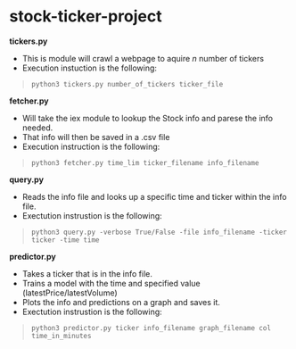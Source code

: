 # stock-ticker-project

**tickers.py**
* This is module will crawl a webpage to aquire *n* number of tickers
* Execution instuction is the following:
> ```python3 tickers.py number_of_tickers ticker_file```

**fetcher.py**
* Will take the iex module to lookup the Stock info and parese the info needed.
* That info will then be saved in a .csv file
* Execution instruction is the following:
> ```python3 fetcher.py time_lim ticker_filename info_filename```

**query.py**
* Reads the info file and looks up a specific time and ticker within the info file.
* Exectution instrustion is the following:
> ```python3 query.py -verbose True/False -file info_filename -ticker ticker -time time```

**predictor.py**
* Takes a ticker that is in the info file.
* Trains a model with the time and specified value (latestPrice/latestVolume)
* Plots the info and predictions on a graph and saves it.
* Exectution instrustion is the following:
> ```python3 predictor.py ticker info_filename graph_filename col time_in_minutes```